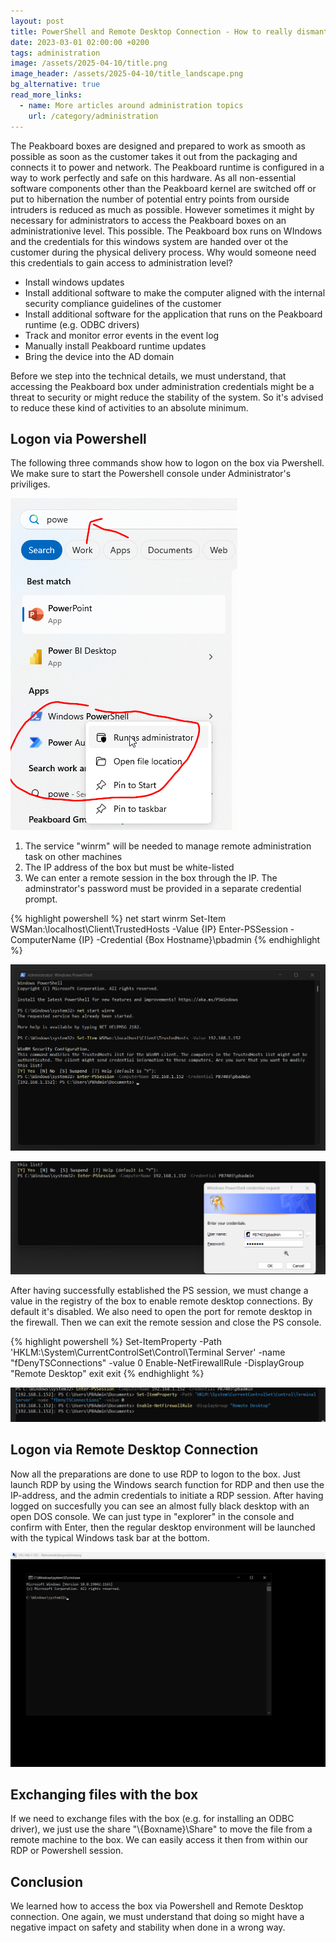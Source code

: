 ```yaml
---
layout: post
title: PowerShell and Remote Desktop Connection - How to really dismantle a Peakboard box
date: 2023-03-01 02:00:00 +0200
tags: administration
image: /assets/2025-04-10/title.png
image_header: /assets/2025-04-10/title_landscape.png
bg_alternative: true
read_more_links:
  - name: More articles around administration topics
    url: /category/administration
---
```

The Peakboard boxes are designed and prepared to work as smooth as possible as soon as the customer takes it out from the packaging and connects it to power and network. The Peakboard runtime is configured in a way to work perfectly and safe on this hardware. As all non-essential software components other than the Peakboard kernel are switched off or put to hibernation the number of potential entry points from ourside intruders is reduced as much as possible.
However sometimes it might by necessary for administrators to access the Peakboard boxes on an administrationive level. This possible. The Peakboard box runs on WIndows and the credentials for this windows system are handed over ot the customer during the physical delivery process.
Why would someone need this credentials to gain access to administration level?

- Install windows updates
- Install additional software to make the computer aligned with the internal security compliance guidelines of the customer
- Install additional software for the application that runs on the Peakboard runtime (e.g. ODBC drivers)
- Track and monitor error events in the event log
- Manually install Peakboard runtime updates
- Bring the device into the AD domain

Before we step into the technical details, we must understand, that accessing the Peakboard box under administration credentials might be a threat to security or might reduce the stability of the system. So it's advised to reduce these kind of activities to an absolute minimum.

## Logon via Powershell

The following three commands show how to logon on the box via Pwershell. We make sure to start the Powershell console under Administrator's priviliges.

![image](/assets/2025-04-10/010.png)

1. The service "winrm" will be needed to manage remote administration task on other machines
2. The IP address of the box but must be white-listed
3. We can enter a remote session in the box through the IP. The adminstrator's password must be provided in a separate credential prompt.

{% highlight powershell %}
net start winrm
Set-Item WSMan:\localhost\Client\TrustedHosts -Value {IP}
Enter-PSSession -ComputerName {IP} -Credential {Box Hostname}\pbadmin
{% endhighlight %}

![image](/assets/2025-04-10/020.png)

![image](/assets/2025-04-10/025.png)

After having successfully established the PS session, we must change a value in the registry of the box to enable remote desktop connections. By default it's disabled. We also need to open the port for remote desktop in the firewall. Then we can exit the remote session and close the PS console.

{% highlight powershell %}
Set-ItemProperty -Path 'HKLM:\System\CurrentControlSet\Control\Terminal Server' -name "fDenyTSConnections" -value 0
Enable-NetFirewallRule -DisplayGroup "Remote Desktop"
exit
exit
{% endhighlight %}

![image](/assets/2025-04-10/030.png)

## Logon via Remote Desktop Connection

Now all the preparations are done to use RDP to logon to the box. Just launch RDP by using the Windows search function for RDP and then use the IP-address, and the admin credentials to initiate a RDP session. After having logged on succesfully you can see an almost fully black desktop with an open DOS console. We can just type in "explorer" in the console and confirm with Enter, then the regular desktop environment will be launched with the typical Windows task bar at the bottom.

![image](/assets/2025-04-10/040.png)

## Exchanging files with the box

If we need to exchange files with the box (e.g. for installing an ODBC driver), we just use the share "\\{Boxname}\Share" to move the file from a remote machine to the box. We can easily access it then from within our RDP or Powershell session.

## Conclusion

We learned how to access the box via Powershell and Remote Desktop connection. One again, we must understand that doing so might have a negative impact on safety and stability when done in a wrong way.

